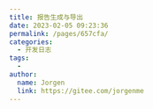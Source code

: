 ```yaml
---
title: 报告生成与导出
date: 2023-02-05 09:23:36
permalink: /pages/657cfa/
categories:
  - 开发日志
tags:
  - 
author: 
  name: Jorgen
  link: https://gitee.com/jorgenme
---
```

